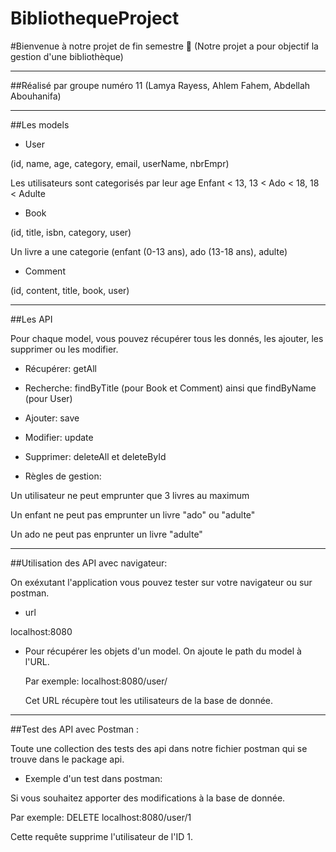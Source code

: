 # BibliothequeProject
#Bienvenue à notre projet de fin semestre 👋
(Notre projet a pour objectif la gestion  d'une bibliothèque)
***
##Réalisé par groupe numéro 11
(Lamya Rayess, Ahlem Fahem, Abdellah Abouhanifa)
***
##Les models
* User

(id, name, age, category, email, userName, nbrEmpr)

Les utilisateurs sont categorisés par leur age Enfant < 13, 13 < Ado < 18, 18 < Adulte

* Book 

(id, title, isbn, category, user)

Un livre a une categorie (enfant (0-13 ans), ado (13-18 ans), adulte)

* Comment

(id, content, title, book, user)
***
##Les API

Pour chaque model, vous pouvez récupérer tous les donnés, les ajouter, les supprimer ou les modifier.

* Récupérer: getAll

* Recherche: findByTitle (pour Book et Comment) ainsi que findByName (pour User)

* Ajouter: save

* Modifier: update

* Supprimer: deleteAll et deleteById

* Règles de gestion: 

Un utilisateur ne peut emprunter que 3 livres au maximum

Un enfant ne peut pas emprunter un livre "ado" ou "adulte"

Un ado ne peut pas enprunter un livre "adulte"

***
##Utilisation des API avec navigateur:

On exéxutant l'application vous pouvez tester sur votre navigateur ou sur postman.
 
* url

localhost:8080

* Pour récupérer  les objets d'un model. On ajoute le path du model à l'URL.
  
  Par exemple: localhost:8080/user/
  
  Cet URL récupère tout les utilisateurs de la base de donnée.
***
  
##Test des API avec Postman :
  
Toute une collection des tests des api dans notre fichier postman qui se trouve dans le package api.

* Exemple d'un test dans postman:

Si vous souhaitez apporter des modifications à la base de donnée.

Par exemple: DELETE localhost:8080/user/1

Cette requête supprime l'utilisateur de l'ID 1.
